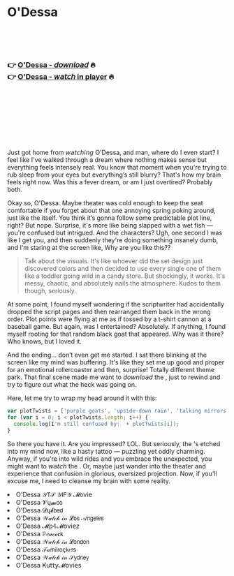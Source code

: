 <h1>O'Dessa</h1>

<br><br><br>

<h3>👉 <a href="https://Dans-caumathicde1973.github.io/vomruiztzu/">O'Dessa - 𝘥𝘰𝘸𝘯𝘭𝘰𝘢𝘥</a> 🔥<br>
👉 <a href="https://Dans-caumathicde1973.github.io/vomruiztzu/">O'Dessa - 𝘸𝘢𝘵𝘤𝘩 in player</a> 🔥
</h3>



<br><br><br><br><br><br><br>


Just got home from 𝘸𝘢𝘵𝘤𝘩𝘪𝘯𝘨 O'Dessa, and man, where do I even start? I feel like I've walked through a dream where nothing makes sense but everything feels intensely real. You know that moment when you're trying to rub sleep from your eyes but everything’s still blurry? That's how my brain feels right now. Was this   a fever dream, or am I just overtired? Probably both.

Okay so, O'Dessa. Maybe theater was cold enough to keep the seat comfortable if you forget about that one annoying spring poking around, just like the   itself. You think it’s gonna follow some predictable plot line, right? But nope. Surprise, it's more like being slapped with a wet fish — you're confused but intrigued. And the characters? Ugh, one second I was like I get you, and then suddenly they're doing something insanely dumb, and I'm staring at the screen like, Why are you like this??

>Talk about the visuals. It's like whoever did the set design just discovered colors and then decided to use every single one of them like a toddler going wild in a candy store. But shockingly, it works. It's messy, chaotic, and absolutely nails the atmosphere. Kudos to them though, seriously.

At some point, I found myself wondering if the scriptwriter had accidentally dropped the script pages and then rearranged them back in the wrong order. Plot points were flying at me as if tossed by a t-shirt cannon at a baseball game. But again, was I entertained? Absolutely. If anything, I found myself rooting for that random black goat that appeared. Why was it there? Who knows, but I loved it.

And the ending... don’t even get me started. I sat there blinking at the screen like my mind was buffering. It's like they set me up good and proper for an emotional rollercoaster and then, surprise! Totally different theme park. That final scene made me want to 𝘥𝘰𝘸𝘯𝘭𝘰𝘢𝘥 the  , just to rewind and try to figure out what the heck was going on.

Here, let me try to wrap my head around it with this:

```javascript
var plotTwists = ['purple goats', 'upside-down rain', 'talking mirrors'];
for (var i = 0; i < plotTwists.length; i++) {
  console.log(I'm still confused by:  + plotTwists[i]);
}
```

So there you have it. Are you impressed? LOL. But seriously, the  's etched into my mind now, like a hasty tattoo — puzzling yet oddly charming. Anyway, if you're into wild rides and you embrace the unexpected, you might want to 𝘸𝘢𝘵𝘤𝘩 the  . Or, maybe just wander into the theater and experience that confusion in glorious, oversized projection. Now, if you’ll excuse me, I need to cleanse my brain with some reality.

<li>O'Dessa 𝒴𝖳𝒮 𝒴𝖨𝖥𝒴 𝓜𝗈ν𝗂𝖾</li>
<li>O'Dessa 𝓥ų𝓶𝗈𝗈</li>
<li>O'Dessa 𝓓ų𝓫𝖻𝖾𝖽</li>
<li>O'Dessa 𝒲𝒶𝓉𝒸𝒽 𝒾𝓃 𝓛𝗈𝗌 𝒜𝗇𝗀𝖾𝗅𝖾𝗌</li>
<li>O'Dessa 𝓜ρ𝟜𝓜𝗈ν𝗂𝖾𝗓</li>
<li>O'Dessa 𝙿𝑒𝒶𝒸𝓸𝐜𝗄</li>
<li>O'Dessa 𝒲𝒶𝓉𝒸𝒽 𝒾𝓃 𝓛𝗈𝗇𝖽𝗈𝗇</li>
<li>O'Dessa 𝒯𝒶𝗆𝗂𝗅𝗋𝗈ç𝗄𝑒𝗋𝗌</li>
<li>O'Dessa 𝒲𝒶𝓉𝒸𝒽 𝒾𝓃 𝒮𝗒𝖽𝗇𝖾𝗒</li>
<li>O'Dessa Ҝ𝗎𝗍𝗍𝗒𝓜𝗈ν𝗂𝖾𝗌</li>

